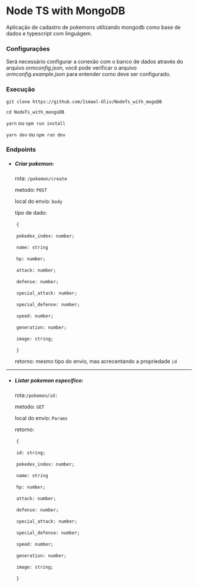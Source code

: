 # Node TS with MongoDB

Aplicação de cadastro de pokemons utilizando mongodb como base de dados e typescript com linguágem.



### Configurações

Será necessário configurar a conexão com o banco de dados através do arquivo *ormconfig.json*, você pode verificar o arquivo *ormconfig.example.json* para entender como deve ser configurado.

### Execução

`git clone https://github.com/Ismael-Oliv/NodeTs_with_mogoDB`

`cd NodeTs_with_mongoDB`

`yarn` ou `npm run install`

`yarn dev` ou `npm run dev`



### Endpoints

- ##### Criar pokemon:

  rota: `/pokemon/create`

  metodo: `POST`

  local do envio: `body`

  tipo de dado: 

  ​	`{`

  ​		`pokedex_index: number;`

  ​		`name: string`

  ​		`hp: number;`

  ​		`attack: number;`

  ​		`defense: number;`

  ​		`special_attack: number;`

  ​		`special_defense: number;`

  ​		`speed: number;`

  ​		`generation: number;`

  ​		`image: string;` <!--Url da imagem-->

  ​		`}`

  retorno: mesmo tipo do envio, mas acrecentando a propriedade `id`

----------------------------------------------------------------------------------------------------------------------

- ##### Listar pokemon específico:

  rota:`/pokemon/id:`

  metodo: `GET`

  local do envio: `Params`

  retorno:

  ​	`{`

  ​		`id: string;`

  ​		`pokedex_index: number;`

  ​		`name: string`

  ​		`hp: number;`

  ​		`attack: number;`

  ​		`defense: number;`

  ​		`special_attack: number;`

  ​		`special_defense: number;`

  ​		`speed: number;`

  ​		`generation: number;`

  ​		`image: string;`

  ​		`}`

